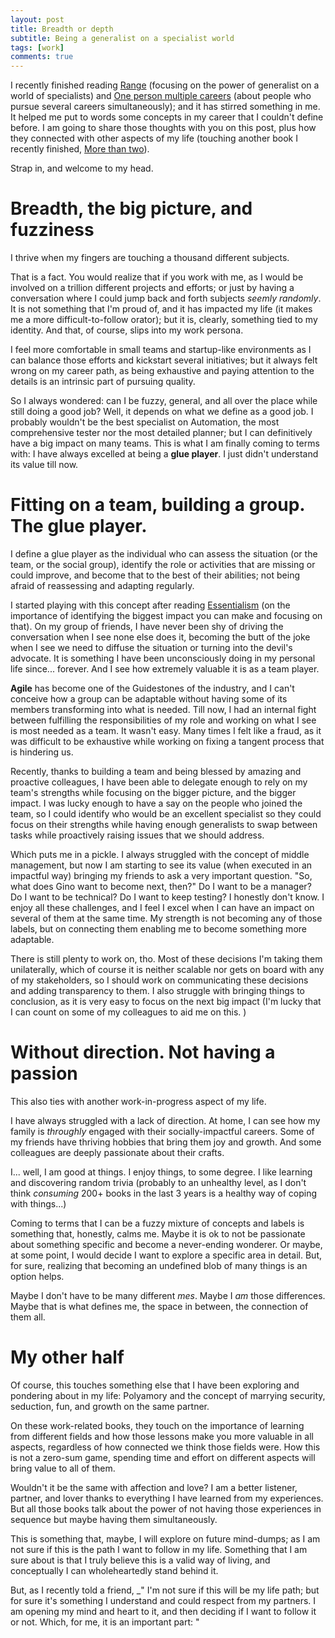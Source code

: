 ```yaml
---
layout: post
title: Breadth or depth
subtitle: Being a generalist on a specialist world
tags: [work]
comments: true
---
```


I recently finished reading [Range](https://www.goodreads.com/book/show/41795733-range) (focusing on the power of generalist on a world of specialists) and [One person multiple careers](https://www.goodreads.com/book/show/685490.One_Person_Multiple_Careers) (about people who pursue several careers simultaneously); and it has stirred something in me. It helped me put to words some concepts in my career that I couldn't define before. I am going to share those thoughts with you on this post, plus how they connected with other aspects of my life (touching another book I recently finished, [More than two](https://www.goodreads.com/book/show/21955937-more-than-two)). 

Strap in, and welcome to my head.

# Breadth, the big picture, and fuzziness

I thrive when my fingers are touching a thousand different subjects. 

That is a fact. You would realize that if you work with me, as I would be involved on a trillion different projects and efforts; or just by having a conversation where I could jump back and forth subjects _seemly randomly_. It is not something that I'm proud of, and it has impacted my life (it makes me a more difficult-to-follow orator); but it is, clearly, something tied to my identity. And that, of course, slips into my work persona.

I feel more comfortable in small teams and startup-like environments as I can balance those efforts and kickstart several initiatives; but it always felt wrong on my career path, as being exhaustive and paying attention to the details is an intrinsic part of pursuing quality.

So I always wondered: can I be fuzzy, general, and all over the place while still doing a good job? Well, it depends on what we define as a good job. I probably wouldn't be the best specialist on Automation, the most comprehensive tester nor the most detailed planner; but I can definitively have a big impact on many teams. This is what I am finally coming to terms with: I have always excelled at being a **glue player**. I just didn't understand its value till now.

# Fitting on a team, building a group. The glue player.

I define a glue player as the individual who can assess the situation (or the team, or the social group), identify the role or activities that are missing or could improve, and become that to the best of their abilities; not being afraid of reassessing and adapting regularly. 

I started playing with this concept after reading [Essentialism](https://www.goodreads.com/book/show/18077875-essentialism) (on the importance of identifying the biggest impact you can make and focusing on that). On my group of friends, I have never been shy of driving the conversation when I see none else does it, becoming the butt of the joke when I see we need to diffuse the situation or turning into the devil's advocate. It is something I have been unconsciously doing in my personal life since... forever. And I see how extremely valuable it is as a team player.

**Agile** has become one of the Guidestones of the industry, and I can't conceive how a group can be adaptable without having some of its members transforming into what is needed. Till now, I had an internal fight between fulfilling the responsibilities of my role and working on what I see is most needed as a team. It wasn't easy. Many times I felt like a fraud, as it was difficult to be exhaustive while working on fixing a tangent process that is hindering us. 

Recently, thanks to building a team and being blessed by amazing and proactive colleagues, I have been able to delegate enough to rely on my team's strengths while focusing on the bigger picture, and the bigger impact. I was lucky enough to have a say on the people who joined the team, so I could identify who would be an excellent specialist so they could focus on their strengths while having enough generalists to swap between tasks while proactively raising issues that we should address. 

Which puts me in a pickle. I always struggled with the concept of middle management, but now I am starting to see its value (when executed in an impactful way) bringing my friends to ask a very important question. "So, what does Gino want to become next, then?" Do I want to be a manager? Do I want to be technical? Do I want to keep testing? I honestly don't know. I enjoy all these challenges, and I feel I excel when I can have an impact on several of them at the same time. My strength is not becoming any of those labels, but on connecting them enabling me to become something more adaptable. 

There is still plenty to work on, tho. Most of these decisions I'm taking them unilaterally, which of course it is neither scalable nor gets on board with any of my stakeholders, so I should work on communicating these decisions and adding transparency to them. I also struggle with bringing things to conclusion, as it is very easy to focus on the next big impact (I'm lucky that I can count on some of my colleagues to aid me on this. )

# Without direction. Not having a passion

This also ties with another work-in-progress aspect of my life.

I have always struggled with a lack of direction. At home, I can see how my family is _throughly_ engaged with their socially-impactful careers. Some of my friends have thriving hobbies that bring them joy and growth. And some colleagues are deeply passionate about their crafts.

I... well, I am good at things. I enjoy things, to some degree. I like learning and discovering random trivia (probably to an unhealthy level, as I don't think _consuming_ 200+ books in the last 3 years is a healthy way of coping with things...)

Coming to terms that I can be a fuzzy mixture of concepts and labels is something that, honestly, calms me. Maybe it is ok to not be passionate about something specific and become a never-ending wonderer. Or maybe, at some point, I would decide I want to explore a specific area in detail. But, for sure, realizing that becoming an undefined blob of many things is an option helps.

Maybe I don't have to be many different _mes_. Maybe I _am_ those differences. Maybe that is what defines me, the space in between, the connection of them all.

# My other half

Of course, this touches something else that I have been exploring and pondering about in my life: Polyamory and the concept of marrying security, seduction, fun, and growth on the same partner.

On these work-related books, they touch on the importance of learning from different fields and how those lessons make you more valuable in all aspects, regardless of how connected we think those fields were. How this is not a zero-sum game, spending time and effort on different aspects will bring value to all of them.

Wouldn't it be the same with affection and love? I am a better listener, partner, and lover thanks to everything I have learned from my experiences. But all those books talk about the power of not having those experiences in sequence but maybe having them simultaneously.

This is something that, maybe, I will explore on future mind-dumps; as I am not sure if this is the path I want to follow in my life. Something that I am sure about is that I truly believe this is a valid way of living, and conceptually I can wholeheartedly stand behind it. 

But, as I recently told a friend, _" I'm not sure if this will be my life path; but for sure it's something I understand and could respect from my partners. I am opening my mind and heart to it, and then deciding if I want to follow it or not. Which, for me, it is an important part: "